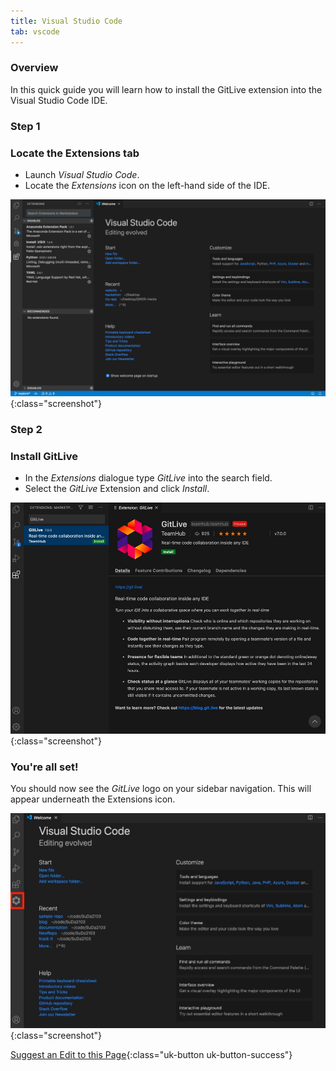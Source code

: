 ```yaml
---
title: Visual Studio Code
tab: vscode
---
```

### Overview

In this quick guide you will learn how to install the GitLive extension into the Visual Studio Code IDE.

### Step 1
### Locate the Extensions tab

* Launch *Visual Studio Code*.
* Locate the *Extensions* icon on the left-hand side of the IDE.

![GitLive Installation Step 1](/uploads/vscode-extensions-tab.png){:class="screenshot"}


### Step 2
### Install GitLive

* In the _Extensions_ dialogue type _GitLive_ into the search field.
* Select the _GitLive_ Extension and click *Install*.


![GitLive Installation Step2](/uploads/vscode-install.jpg "GitLive installation step 2"){:class="screenshot"}


### You're all set!

You should now see the _GitLive_ logo on your sidebar navigation. This will appear underneath the Extensions icon.

![GitLive Installed](/uploads/vscode-installed.jpeg "GitLive installed"){:class="screenshot"}



[Suggest an Edit to this Page](https://github.com/GitLiveApp/GitLive/edit/master/_sections/installation-vscode.md){:class="uk-button uk-button-success"}
